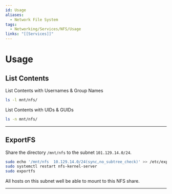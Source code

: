 ```yaml
---
id: Usage
aliases:
  - Network File System
tags:
  - Networking/Services/NFS/Usage
links: "[[Services]]"
---
```


# Usage

<!-- List Contents {{{-->
## List Contents

List Contents with Usernames & Group Names

```sh
ls -l mnt/nfs/
```

List Contents with UIDs & GUIDs

```sh
ls -n mnt/nfs/
```

___

<!-- }}} -->

<!-- ExportFS {{{-->
## ExportFS

Share the directory `/mnt/nfs` to the subnet `101.129.14.0/24`.

```sh
sudo echo '/mnt/nfs  10.129.14.0/24(sync,no_subtree_check)' >> /etc/exports
sudo systemctl restart nfs-kernel-server 
sudo exportfs
```

All hosts on this subnet well be able to mount to this NFS share.

___

<!-- }}} -->
